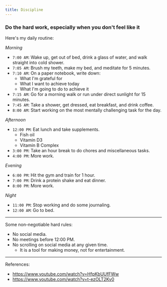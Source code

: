 ```yaml
---
title: Discipline
---
```


### Do the hard work, especially when you don't feel like it

Here's my daily routine:

_Morning_

- `7:00 AM`: Wake up, get out of bed, drink a glass of water, and walk straight into cold shower.
- `7:05 AM`: Brush my teeth, make my bed, and meditate for 5 minutes.
- `7:10 AM`: On a paper notebook, write down:
  - What I'm grateful for
  - What I want to achieve today
  - What I'm going to do to achieve it
- `7:15 AM`: Go for a morning walk or run under direct sunlight for 15 minutes.
- `7:45 AM`: Take a shower, get dressed, eat breakfast, and drink coffee.
- `8:00 AM`: Start working on the most mentally challenging task for the day.

_Afternoon_

- `12:00 PM`: Eat lunch and take supplements.
  - Fish oil
  - Vitamin D3
  - Vitamin B Complex
- `3:00 PM`: Take an hour break to do chores and miscellaneous tasks.
- `4:00 PM`: More work.

_Evening_

- `6:00 PM`: Hit the gym and train for 1 hour.
- `7:00 PM`: Drink a protein shake and eat dinner.
- `8:00 PM`: More work.

_Night_

- `11:00 PM`: Stop working and do some journaling.
- `12:00 AM`: Go to bed.

---

Some non-negotiable hard rules:

- No social media.
- No meetings before 12:00 PM.
- No scrolling on social media at any given time.
  - It is a tool for making money, not for entertainment.

---

References:

- https://www.youtube.com/watch?v=HfpKbUUfFWw
- https://www.youtube.com/watch?v=t-ezOLT2Kv0

